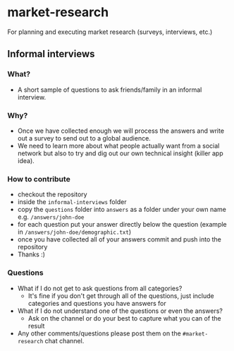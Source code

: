 # market-research
For planning and executing market research (surveys, interviews, etc.)

## Informal interviews
### What?
- A short sample of questions to ask friends/family in an informal interview.

### Why?
- Once we have collected enough we will process the answers and write out a survey to send out to a global audience.
- We need to learn more about what people actually want from a social network but also to try and dig out our own technical insight (killer app idea).

### How to contribute
- checkout the repository
- inside the `informal-interviews` folder
- copy the `questions` folder into `answers` as a folder under your own name e.g. `/answers/john-doe`
- for each question put your answer directly below the question (example in `/answers/john-doe/demographic.txt`)
- once you have collected all of your answers commit and push into the repository
- Thanks :)

### Questions
- What if I do not get to ask questions from all categories?
  - It's fine if you don't get through all of the questions, just include categories and questions you have answers for
- What if I do not understand one of the questions or even the answers?
  - Ask on the channel or do your best to capture what you can of the result
- Any other comments/questions please post them on the `#market-research` chat channel.